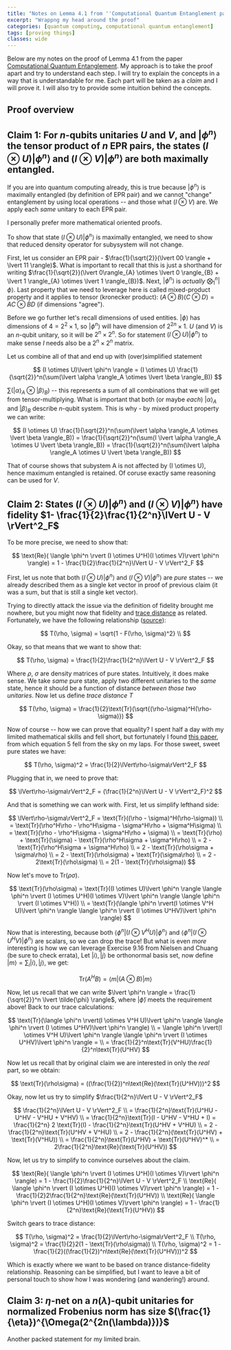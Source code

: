 ```yaml
---
title: "Notes on Lemma 4.1 from ''Computational Quantum Entanglement paper''"
excerpt: "Wrappng my head around the proof"
categories: [quantum computing, computational quantum entanglement]
tags: [proving things]
classes: wide
---
```


Below are my notes on the proof of Lemma 4.1 from the paper [Computational Quantum Entanglement](https://arxiv.org/abs/2310.02783). My approach is to take the proof apart and try to understand each step. I will try to explain the concepts in a way that is understandable for me. Each part will be taken as a $\textit{claim}$ and I will prove it. I will also try to provide some intuition behind the concepts.

## Proof overview


## Claim 1: For $n$-qubits unitaries $U$ and $V$, and $\lvert \phi^n \rangle$ the tensor product of $n$ EPR pairs, the states $(I \otimes U)\lvert \phi^n \rangle$ and $(I \otimes V)\lvert \phi^n \rangle$ are both maximally entangled.

If you are into quantum computing already, this is true because $\lvert \phi^n \rangle$ is maximally entangled (by definition of EPR pair) and
we cannot "change" entanglement by using local operations -- and those what $(I \otimes V)$ are. We apply each _same_ unitary to each EPR pair. 

I personally prefer more mathematical oriented proofs.

To show that state $(I \otimes U)\lvert \phi^n \rangle$ is maximally entangled, we need to show that reduced density operator for subysystem will not change.

First, let us consider an EPR pair - $\frac{1}{\sqrt{2}}(\lvert 00 \rangle + \lvert 11 \rangle)$. What is important to recall that this
is just a shorthand for writing $\frac{1}{\sqrt{2}}(\lvert 0\rangle_{A} \otimes \lvert 0 \rangle_{B} + \lvert 1 \rangle_{A} \otimes \lvert 1 \rangle_{B})$.
Next, $\lvert \phi^n \rangle$ is _actually_ $\bigotimes_{1}^{n} \lvert \phi \rangle$. Last property that we need to leverage here is called mixed-product property and it applies to tensor (kronecker product): $(A \otimes B)(C \otimes D) = AC \otimes BD$ (if dimensions "agree").  

Before we go further let's recall dimensions of used entities. $\lvert \phi \rangle$ has dimensions of $4 = 2^2 \times 1$, so  $\lvert \phi^n \rangle$ will have dimension of  $2^{2n} \times 1$. $U$ (and $V$) is an $n$-qubit unitary, so it will be $2^n \times 2^n$. So for statement $(I \otimes U)\lvert \phi^n \rangle$ to make sense $I$ needs also be a $2^n \times 2^n$ matrix.

Let us combine all of that and end up with (over)simplified statement

$$
(I \otimes U)\lvert \phi^n \rangle = (I \otimes U) \frac{1}{\sqrt{2}}^n(\sum(\lvert \alpha \rangle_A \otimes \lvert \beta \rangle_B))
$$

$\sum(\lvert \alpha \rangle_A \otimes \lvert \beta \rangle_B)$ -- this represents a sum of all combinations that we will get from tensor-multiplying.
What is important that both (or maybe _each_) $\lvert \alpha \rangle_A$ and $\lvert \beta \rangle_B$ describe $n$-qubit system. This is why - by mixed product property we can write:

$$
(I \otimes U) \frac{1}{\sqrt{2}}^n(\sum(\lvert \alpha \rangle_A \otimes \lvert \beta \rangle_B)) = \frac{1}{\sqrt{2}}^n(\sum(I \lvert \alpha \rangle_A \otimes U \lvert \beta \rangle_B)) = \frac{1}{\sqrt{2}}^n(\sum(\lvert \alpha \rangle_A \otimes U \lvert \beta \rangle_B))
$$

That of course shows that subystem A is not affected by (I \otimes U), hence maximum entangled is retained. Of coruse exactly same reasoning can be used
for $V$.

## Claim 2: States $(I \otimes U)\lvert \phi^n \rangle$ and $(I \otimes V)\lvert \phi^n \rangle$ have fidelity $1- \frac{1}{2}\frac{1}{2^n}\lVert U - V \rVert^2_F$

To be more precise, we need to show that:

$$
\text{Re}( \langle \phi^n \rvert (I \otimes U^H)(I \otimes V)\rvert \phi^n \rangle) = 1 - \frac{1}{2}\frac{1}{2^n}\lVert U - V \rVert^2_F
$$

First, let us note that both $(I \otimes U)\lvert \phi^n \rangle$ and $(I \otimes V)\lvert \phi^n \rangle$ are _pure_ states -- we already described them as a single ket vector in proof of previous claim (it was a sum, but that is still a single ket vector). 

Trying to directly attack the issue via the definition of fidelity brought me nowhere, but you might now that fidelity and [trace distance](https://en.wikipedia.org/wiki/Trace_distance) as related. Fortunately, we have the following relationship ([source](https://en.wikipedia.org/wiki/Trace_distance#Fidelity)):

$$
T(\rho, \sigma) = \sqrt{1 - F(\rho, \sigma)^2} \\
$$

Okay, so that means that we want to show that:

$$
T(\rho, \sigma) = \frac{1}{2}\frac{1}{2^n}\lVert U - V \rVert^2_F
$$

Where $\rho$, $\sigma$ are density matrices of pure states.
Intuitively, it does make sense. We take _same_ pure state, apply two different unitaries to the _same_ state, hence it should be a function of distance _between those two unitaries_. Now let us define _trace distance_ $T$

$$
T(\rho, \sigma) = \frac{1}{2}\text{Tr}(\sqrt{(\rho-\sigma)^H(\rho-\sigma)}) 
$$

Now of course -- how we can prove that equality? I spent half a day with my limited mathematical skills and fell short, but fortunately I found [this paper](https://arxiv.org/pdf/1903.11738.pdf), from which equation 5 fell from the sky on my laps. For those sweet, sweet pure states we have:

$$
T(\rho, \sigma)^2 = \frac{1}{2}\lVert\rho-\sigma\rVert^2_F
$$

Plugging that in, we need to prove that:

$$
\lVert\rho-\sigma\rVert^2_F = (\frac{1}{2^n}\lVert U - V \rVert^2_F)^2
$$

And that is something we can work with. First, let us simplify lefthand side:

$$
\lVert\rho-\sigma\rVert^2_F  = \text{Tr}((\rho - \sigma)^H(\rho-\sigma)) \\
= \text{Tr}(\rho^H\rho - \rho^H\sigma - \sigma^H\rho + \sigma^H\sigma) \\
= \text{Tr}(\rho - \rho^H\sigma - \sigma^H\rho + \sigma) \\
= \text{Tr}(\rho) +  \text{Tr}(\sigma) - \text{Tr}(\rho^H\sigma + \sigma^H\rho) \\
= 2 - \text{Tr}(\rho^H\sigma + \sigma^H\rho) \\
= 2 - \text{Tr}(\rho\sigma + \sigma\rho) \\
= 2 - \text{Tr}(\rho\sigma) + \text{Tr}(\sigma\rho) \\
= 2 - 2\text{Tr}(\rho\sigma) \\
= 2(1 - \text{Tr}(\rho\sigma))
$$

Now let's move to $\text{Tr}(\rho\sigma)$. 

$$
\text{Tr}(\rho\sigma) = \text{Tr}((I \otimes U)\lvert \phi^n \rangle \langle \phi^n \rvert (I \otimes U^H)(I \otimes V)\lvert \phi^n \rangle \langle \phi^n \rvert (I \otimes V^H)) \\
= \text{Tr}(\langle \phi^n \rvert(I \otimes V^H U)\lvert \phi^n \rangle \langle \phi^n \rvert (I \otimes U^HV)\lvert \phi^n \rangle)
$$

Now that is interesting, because both $\langle \phi^n \rvert(I \otimes V^H U)\lvert \phi^n \rangle$ and $\langle \phi^n \rvert (I \otimes U^HV)\lvert \phi^n \rangle$ are scalars, so we can drop the trace! But what is even _more_ interesting is how we can leverage Exercise 9.16 from Nielsen and Chuang (be sure to check errata), Let $\lvert i \rangle, \lvert j \rangle$ be orthonormal basis set, now define $\lvert m \rangle = \sum_{i}\lvert i \rangle, \lvert j \rangle$, we get:

$$
\text{Tr}(A^HB) = \langle m \rvert (A \otimes B) \lvert m \rangle
$$

Now, let us recall that we can write $\lvert \phi^n \rangle = \frac{1}{\sqrt{2}}^n \lvert \tilde{\phi} \rangle$, where $\lvert \tilde{\phi} \rangle$ meets the requirement above! Back to our trace calculations:

$$
\text{Tr}(\langle \phi^n \rvert(I \otimes V^H U)\lvert \phi^n \rangle \langle \phi^n \rvert (I \otimes U^HV)\lvert \phi^n \rangle) \\
= \langle \phi^n \rvert(I \otimes V^H U)\lvert \phi^n \rangle  \langle \phi^n \rvert (I \otimes U^HV)\lvert \phi^n \rangle = \\
= \frac{1}{2}^n\text{Tr}(V^HU)\frac{1}{2}^n\text{Tr}(U^HV)
$$

Now let us recall that by original claim we are interested in only the _real_ part, so we obtain:

$$
\text{Tr}(\rho\sigma) = ((\frac{1}{2})^n\text{Re}(\text{Tr}(U^HV)))^2
$$

Okay, now let us try to simplify $\frac{1}{2^n}\lVert U - V \rVert^2_F$

$$
\frac{1}{2^n}\lVert U - V \rVert^2_F \\
= \frac{1}{2^n}\text{Tr}(U^HU - U^HV - V^HU + V^HV) \\
= \frac{1}{2^n}\text{Tr}(I - U^HV - V^HU + I)
= \frac{1}{2^n} 2 \text{Tr}(I) - \frac{1}{2^n}\text{Tr}(U^HV + V^HU) \\
= 2 - \frac{1}{2^n}\text{Tr}(U^HV + V^HU) \\
= 2 - \frac{1}{2^n}(\text{Tr}(U^HV) + \text{Tr}(V^HU)) \\
= \frac{1}{2^n}\text{Tr}(U^HV) + \text{Tr}(U^HV)^* \\
=  2\frac{1}{2^n}\text{Re}(\text{Tr}(U^HV))
$$

Now, let us try to simplify to convince ourselves about the claim.

$$
\text{Re}( \langle \phi^n \rvert (I \otimes U^H)(I \otimes V)\rvert \phi^n \rangle) = 1 - \frac{1}{2}\frac{1}{2^n}\lVert U - V \rVert^2_F \\
\text{Re}( \langle \phi^n \rvert (I \otimes U^H)(I \otimes V)\rvert \phi^n \rangle) = 1 - \frac{1}{2}2\frac{1}{2^n}\text{Re}(\text{Tr}(U^HV)) \\ 
\text{Re}( \langle \phi^n \rvert (I \otimes U^H)(I \otimes V)\rvert \phi^n \rangle) = 1 - \frac{1}{2^n}\text{Re}(\text{Tr}(U^HV))
$$

Switch gears to trace distance:

$$
T(\rho, \sigma)^2 = \frac{1}{2}\lVert\rho-\sigma\rVert^2_F \\
T(\rho, \sigma)^2 = \frac{1}{2}2(1 - \text{Tr}(\rho\sigma)) \\ 
T(\rho, \sigma)^2 = 1 - \frac{1}{2}((\frac{1}{2})^n\text{Re}(\text{Tr}(U^HV)))^2
$$

Which is exactly where we want to be based on trance distance-fidelity relationship. Reasoning can be simplified, but I want to leave a bit of personal touch to show how I was wondering (and wandering!) around.

## Claim 3: $\eta$-net on a $n(\lambda)$-qubit unitaries for normalized Frobenius norm has size $(\frac{1}{\eta})^{\Omega(2^{2n(\lambda)})}$

Another packed statement for my limited brain. 

